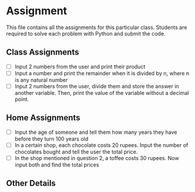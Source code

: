# Assignment

This file contains all the assignments for this particular class. Students are required to solve each problem with Python and submit the code.

## Class Assignments

* [ ] Input 2 numbers from the user and print their product
* [ ] Input a number and print the remainder when it is divided by n, where n is any natural number
* [ ] Input 2 numbers from the user, divide them and store the answer in another variable. Then, print the value of the variable without a decimal point.

## Home Assignments

* [ ] Input the age of someone and tell them how many years they have before they turn 100 years old
* [ ] In a certain shop, each chocolate costs 20 rupees. Input the number of chocolates bought and tell the user the total price.
* [ ] In the shop mentioned in question 2, a toffee costs 30 rupees. Now input both and find the total prices

## Other Details

